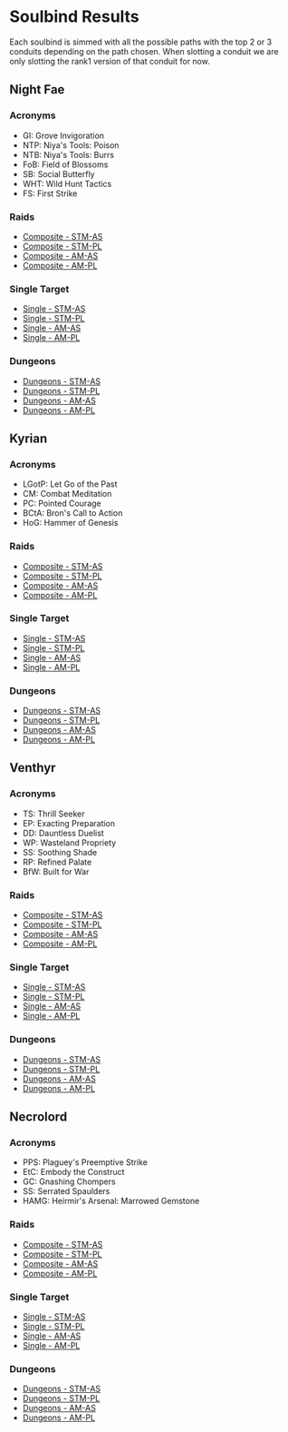 # Soulbind Results

Each soulbind is simmed with all the possible paths with the top 2 or 3 conduits depending on the path chosen. When slotting a conduit we are only slotting the rank1 version of that conduit for now.

## Night Fae
### Acronyms
- GI: Grove Invigoration
- NTP: Niya's Tools: Poison
- NTB: Niya's Tools: Burrs
- FoB: Field of Blossoms
- SB: Social Butterfly
- WHT: Wild Hunt Tactics
- FS: First Strike
### Raids
- [Composite - STM-AS](results/Results_Composite_stm-as_night_fae.md)
- [Composite - STM-PL](results/Results_Composite_stm-pl_night_fae.md)
- [Composite - AM-AS](results/Results_Composite_am-as_night_fae.md)
- [Composite - AM-PL](results/Results_Composite_am-pl_night_fae.md)

### Single Target
- [Single - STM-AS](results/Results_Single_stm-as_night_fae.md)
- [Single - STM-PL](results/Results_Single_stm-pl_night_fae.md)
- [Single - AM-AS](results/Results_Single_am-as_night_fae.md)
- [Single - AM-PL](results/Results_Single_am-pl_night_fae.md)

### Dungeons
- [Dungeons - STM-AS](results/Results_Dungeons_stm-as_night_fae.md)
- [Dungeons - STM-PL](results/Results_Dungeons_stm-pl_night_fae.md)
- [Dungeons - AM-AS](results/Results_Dungeons_am-as_night_fae.md)
- [Dungeons - AM-PL](results/Results_Dungeons_am-pl_night_fae.md)

## Kyrian
### Acronyms
- LGotP: Let Go of the Past
- CM: Combat Meditation
- PC: Pointed Courage
- BCtA: Bron's Call to Action
- HoG: Hammer of Genesis
### Raids
- [Composite - STM-AS](results/Results_Composite_stm-as_kyrian.md)
- [Composite - STM-PL](results/Results_Composite_stm-pl_kyrian.md)
- [Composite - AM-AS](results/Results_Composite_am-as_kyrian.md)
- [Composite - AM-PL](results/Results_Composite_am-pl_kyrian.md)

### Single Target
- [Single - STM-AS](results/Results_Single_stm-as_kyrian.md)
- [Single - STM-PL](results/Results_Single_stm-pl_kyrian.md)
- [Single - AM-AS](results/Results_Single_am-as_kyrian.md)
- [Single - AM-PL](results/Results_Single_am-pl_kyrian.md)

### Dungeons
- [Dungeons - STM-AS](results/Results_Dungeons_stm-as_kyrian.md)
- [Dungeons - STM-PL](results/Results_Dungeons_stm-pl_kyrian.md)
- [Dungeons - AM-AS](results/Results_Dungeons_am-as_kyrian.md)
- [Dungeons - AM-PL](results/Results_Dungeons_am-pl_kyrian.md)

## Venthyr
### Acronyms
- TS: Thrill Seeker
- EP: Exacting Preparation
- DD: Dauntless Duelist
- WP: Wasteland Propriety
- SS: Soothing Shade
- RP: Refined Palate
- BfW: Built for War
### Raids
- [Composite - STM-AS](results/Results_Composite_stm-as_venthyr.md)
- [Composite - STM-PL](results/Results_Composite_stm-pl_venthyr.md)
- [Composite - AM-AS](results/Results_Composite_am-as_venthyr.md)
- [Composite - AM-PL](results/Results_Composite_am-pl_venthyr.md)

### Single Target
- [Single - STM-AS](results/Results_Single_stm-as_venthyr.md)
- [Single - STM-PL](results/Results_Single_stm-pl_venthyr.md)
- [Single - AM-AS](results/Results_Single_am-as_venthyr.md)
- [Single - AM-PL](results/Results_Single_am-pl_venthyr.md)

### Dungeons
- [Dungeons - STM-AS](results/Results_Dungeons_stm-as_venthyr.md)
- [Dungeons - STM-PL](results/Results_Dungeons_stm-pl_venthyr.md)
- [Dungeons - AM-AS](results/Results_Dungeons_am-as_venthyr.md)
- [Dungeons - AM-PL](results/Results_Dungeons_am-pl_venthyr.md)

## Necrolord
### Acronyms
- PPS: Plaguey's Preemptive Strike
- EtC: Embody the Construct
- GC: Gnashing Chompers
- SS: Serrated Spaulders
- HAMG: Heirmir's Arsenal: Marrowed Gemstone
### Raids
- [Composite - STM-AS](results/Results_Composite_stm-as_necrolord.md)
- [Composite - STM-PL](results/Results_Composite_stm-pl_necrolord.md)
- [Composite - AM-AS](results/Results_Composite_am-as_necrolord.md)
- [Composite - AM-PL](results/Results_Composite_am-pl_necrolord.md)

### Single Target
- [Single - STM-AS](results/Results_Single_stm-as_necrolord.md)
- [Single - STM-PL](results/Results_Single_stm-pl_necrolord.md)
- [Single - AM-AS](results/Results_Single_am-as_necrolord.md)
- [Single - AM-PL](results/Results_Single_am-pl_necrolord.md)

### Dungeons
- [Dungeons - STM-AS](results/Results_Dungeons_stm-as_necrolord.md)
- [Dungeons - STM-PL](results/Results_Dungeons_stm-pl_necrolord.md)
- [Dungeons - AM-AS](results/Results_Dungeons_am-as_necrolord.md)
- [Dungeons - AM-PL](results/Results_Dungeons_am-pl_necrolord.md)